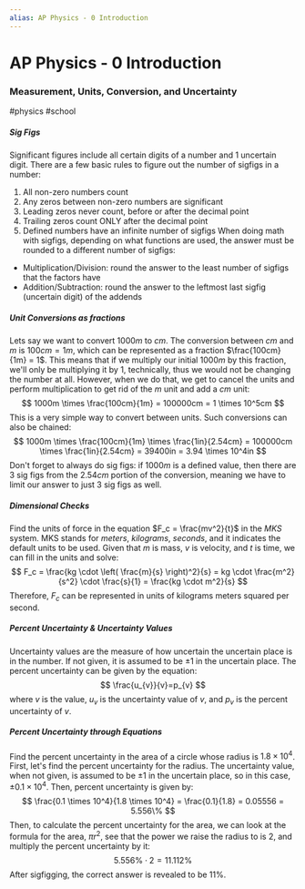 ```yaml
---
alias: AP Physics - 0 Introduction
---
```

# AP Physics - 0 Introduction
### Measurement, Units, Conversion, and Uncertainty
#physics #school 

##### Sig Figs
Significant figures include all certain digits of a number and 1 uncertain digit. There are a few basic rules to figure out the number of sigfigs in a number:
1. All non-zero numbers count
2. Any zeros between non-zero numbers are significant
3. Leading zeros never count, before or after the decimal point
4. Trailing zeros count ONLY after the decimal point
5. Defined numbers have an infinite number of sigfigs
When doing math with sigfigs, depending on what functions are used, the answer must be rounded to a different number of sigfigs:
- Multiplication/Division: round the answer to the least number of sigfigs that the factors have
- Addition/Subtraction: round the answer to the leftmost last sigfig (uncertain digit) of the addends

##### Unit Conversions as fractions
Lets say we want to convert $1000m$ to $cm$. The conversion between $cm$ and $m$ is $100cm = 1m$, which can be represented as a fraction $\frac{100cm}{1m} = 1$. This means that if we multiply our initial $1000m$ by this fraction, we'll only be multiplying it by $1$, technically, thus we would not be changing the number at all. However, when we do that, we get to cancel the units and perform multiplication to get rid of the $m$ unit and add a $cm$ unit:
$$
1000m \times \frac{100cm}{1m} = 100000cm = 1 \times 10^5cm
$$
This is a very simple way to convert between units. Such conversions can also be chained:
$$
1000m \times \frac{100cm}{1m} \times \frac{1in}{2.54cm} = 
100000cm \times \frac{1in}{2.54cm} =
39400in = 3.94 \times 10^4in
$$
Don't forget to always do sig figs: if $1000m$ is a defined value, then there are $3$ sig figs from the $2.54cm$ portion of the conversion, meaning we have to limit our answer to just $3$ sig figs as well.

##### Dimensional Checks
Find the units of force in the equation $F_c = \frac{mv^2}{t}$ in the *MKS* system. MKS stands for *meters*, *kilograms*, *seconds*, and it indicates the default units to be used. Given that $m$ is mass, $v$ is velocity, and $t$ is time, we can fill in the units and solve:
$$
F_c = \frac{kg \cdot \left( \frac{m}{s} \right)^2}{s} =
kg \cdot \frac{m^2}{s^2} \cdot \frac{s}{1} =
\frac{kg \cdot m^2}{s}
$$
Therefore, $F_c$ can be represented in units of kilograms meters squared per second.

##### Percent Uncertainty & Uncertainty Values
Uncertainty values are the measure of how uncertain the uncertain place is in the number. If not given, it is assumed to be $\pm1$ in the uncertain place. The percent uncertainty can be given by the equation:
$$
\frac{u_{v}}{v}=p_{v}
$$
where $v$ is the value, $u_{v}$ is the uncertainty value of $v$, and $p_v$ is the percent uncertainty of $v$.

##### Percent Uncertainty through Equations
Find the percent uncertainty in the area of a circle whose radius is $1.8\times10^4$. First, let's find the percent uncertainty for the radius. The uncertainty value, when not given, is assumed to be $\pm1$ in the uncertain place, so in this case, $\pm0.1\times10^4$. Then, percent uncertainty is given by:
$$
\frac{0.1 \times 10^4}{1.8 \times 10^4} =
\frac{0.1}{1.8} = 0.05556 = 5.556\%
$$
Then, to calculate the percent uncertainty for the area, we can look at the formula for the area, $\pi r^2$, see that the power we raise the radius to is $2$, and multiply the percent uncertainty by it:
$$
5.556\% \cdot 2 = 11.112\%
$$
After sigfigging, the correct answer is revealed to be $11\%$.